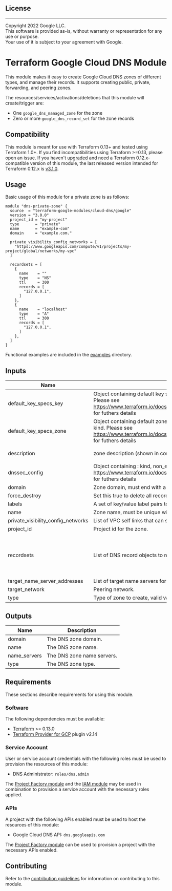 ## License
---
Copyright 2022 Google LLC.  
This software is provided as-is, without warranty or representation for any use or purpose.  
Your use of it is subject to your agreement with Google.  

# Terraform Google Cloud DNS Module

This module makes it easy to create Google Cloud DNS zones of different types, and manage their records. It supports creating public, private, forwarding, and peering zones.

The resources/services/activations/deletions that this module will create/trigger are:

- One `google_dns_managed_zone` for the zone
- Zero or more `google_dns_record_set` for the zone records

## Compatibility
This module is meant for use with Terraform 0.13+ and tested using Terraform 1.0+. If you find incompatibilities using Terraform >=0.13, please open an issue.
 If you haven't
[upgraded](https://www.terraform.io/upgrade-guides/0-13.html) and need a Terraform
0.12.x-compatible version of this module, the last released version
intended for Terraform 0.12.x is [v3.1.0](https://registry.terraform.io/modules/terraform-google-modules/-cloud-dns/google/v3.1.0).

## Usage

Basic usage of this module for a private zone is as follows:

```hcl
module "dns-private-zone" {
  source  = "terraform-google-modules/cloud-dns/google"
  version = "3.0.0"
  project_id = "my-project"
  type       = "private"
  name       = "example-com"
  domain     = "example.com."

  private_visibility_config_networks = [
    "https://www.googleapis.com/compute/v1/projects/my-project/global/networks/my-vpc"
  ]

  recordsets = [
    {
      name    = ""
      type    = "NS"
      ttl     = 300
      records = [
        "127.0.0.1",
      ]
    },
    {
      name    = "localhost"
      type    = "A"
      ttl     = 300
      records = [
        "127.0.0.1",
      ]
    },
  ]
}

```

Functional examples are included in the [examples](./examples/) directory.

<!-- BEGINNING OF PRE-COMMIT-TERRAFORM DOCS HOOK -->
## Inputs

| Name | Description | Type | Default | Required |
|------|-------------|------|---------|:--------:|
| default\_key\_specs\_key | Object containing default key signing specifications : algorithm, key\_length, key\_type, kind. Please see https://www.terraform.io/docs/providers/google/r/dns_managed_zone.html#dnssec_config for futhers details | `any` | `{}` | no |
| default\_key\_specs\_zone | Object containing default zone signing specifications : algorithm, key\_length, key\_type, kind. Please see https://www.terraform.io/docs/providers/google/r/dns_managed_zone.html#dnssec_config for futhers details | `any` | `{}` | no |
| description | zone description (shown in console) | `string` | `"Managed by Terraform"` | no |
| dnssec\_config | Object containing : kind, non\_existence, state. Please see https://www.terraform.io/docs/providers/google/r/dns_managed_zone.html#dnssec_config for futhers details | `any` | `{}` | no |
| domain | Zone domain, must end with a period. | `string` | n/a | yes |
| force\_destroy | Set this true to delete all records in the zone. | `bool` | `false` | no |
| labels | A set of key/value label pairs to assign to this ManagedZone | `map(any)` | `{}` | no |
| name | Zone name, must be unique within the project. | `string` | n/a | yes |
| private\_visibility\_config\_networks | List of VPC self links that can see this zone. | `list(string)` | `[]` | no |
| project\_id | Project id for the zone. | `string` | n/a | yes |
| recordsets | List of DNS record objects to manage, in the standard terraform dns structure. | <pre>list(object({<br>    name    = string<br>    type    = string<br>    ttl     = number<br>    records = list(string)<br>  }))</pre> | `[]` | no |
| target\_name\_server\_addresses | List of target name servers for forwarding zone. | `list(map(any))` | `[]` | no |
| target\_network | Peering network. | `string` | `""` | no |
| type | Type of zone to create, valid values are 'public', 'private', 'forwarding', 'peering'. | `string` | `"private"` | no |

## Outputs

| Name | Description |
|------|-------------|
| domain | The DNS zone domain. |
| name | The DNS zone name. |
| name\_servers | The DNS zone name servers. |
| type | The DNS zone type. |

<!-- END OF PRE-COMMIT-TERRAFORM DOCS HOOK -->

## Requirements

These sections describe requirements for using this module.

### Software

The following dependencies must be available:

- [Terraform](https://www.terraform.io/downloads.html) >= 0.13.0
- [Terraform Provider for GCP][terraform-provider-gcp] plugin v2.14

### Service Account

User or service account credentials with the following roles must be used to provision the resources of this module:

- DNS Administrator: `roles/dns.admin`

The [Project Factory module][project-factory-module] and the
[IAM module][iam-module] may be used in combination to provision a
service account with the necessary roles applied.

### APIs

A project with the following APIs enabled must be used to host the
resources of this module:

- Google Cloud DNS API: `dns.googleapis.com`

The [Project Factory module][project-factory-module] can be used to
provision a project with the necessary APIs enabled.

## Contributing

Refer to the [contribution guidelines](./CONTRIBUTING.md) for
information on contributing to this module.

[iam-module]: https://registry.terraform.io/modules/terraform-google-modules/iam/google
[project-factory-module]: https://registry.terraform.io/modules/terraform-google-modules/project-factory/google
[terraform-provider-gcp]: https://www.terraform.io/docs/providers/google/index.html
[terraform]: https://www.terraform.io/downloads.html
